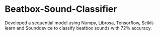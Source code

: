 # Beatbox-Sound-Classifier
Developed a sequential model using Numpy, Librosa, Tensorflow, Scikit-learn and Sounddevice to classify beatbox sounds with 72% accuracy.
